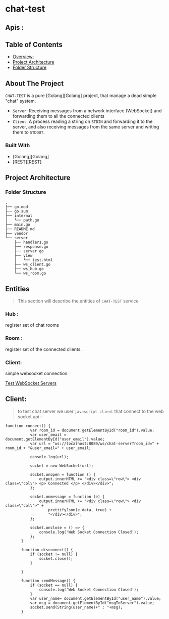 # chat-test



## Apis :

<!-- TABLE OF CONTENTS -->
## Table of Contents

- [Overview:](#About-The-Project)
- [Project Architecture](#project-architecture)
- [Folder Structure](#folder-structure)



## About The Project
`CHAT-TEST` is a pure [Golang][Golang] project, that manage a dead simple "chat" system. 

* `Server`: Receiving messages from a network interface (WebSocket) and forwarding them to all the connected clients
* `Client`: A process reading a string on `STDIN` and forwarding it to the server, and also receiving messages from the same server and writing them to `STDOUT`.


### Built With

* [Golang][Golang]
* [REST][REST]

<!-- PROJECT ARCHITECTURE -->
## Project Architecture

### Folder Structure

```
.
├── go.mod
├── go.sum
├── internal
│   └── path.go
├── main.go
├── README.md
├── vendor
└── server
    ├── handlers.go
    ├── response.go
    ├── server.go
    ├── view
    │   └── test.html
    ├── ws_client.go
    ├── ws_hub.go
    └── ws_room.go

```

## Entities

> This section will describe the entities of `CHAT-TEST` service

### Hub :
 register  set of chat rooms

 ### Room :
 register  set of the connected clients.

 ### Client:

 simple websocket  connection.


 [Test WebSocket Servers](https://www.piesocket.com/websocket-tester)


 ## Client:
 > to test chat server we user `javascript client` that connect to the web socket api :
 ```code
 function connect() {           
            var room_id = document.getElementById("room_id").value;
            var user_email = document.getElementById("user_email").value;
            var url = "ws://localhost:8080/ws/chat-server?room_id=" + room_id + "&user_email=" + user_email;

            console.log(url);

            socket = new WebSocket(url);

            socket.onopen = function () {
                output.innerHTML += "<div class=\"row\"> <div class=\"col\"> <p> Connected </p> </div></div>";
            };

            socket.onmessage = function (e) {
                output.innerHTML += "<div class=\"row\"> <div class=\"col\">" +
                    prettifyJson(e.data, true) +
                    "</div></div>";
            };

            socket.onclose = () => {
                console.log('Web Socket Connection Closed');
            };
        }

        function disconnect() {
            if (socket != null) {
                socket.close();
            }

        }

        function sendMessage() {
            if (socket == null) {
                console.log('Web Socket Connection Closed');
            }
            var user_name= document.getElementById("user_name").value;
            var msg = document.getElementById("msgToServer").value;
            socket.send(String(user_name)+" : "+msg);
        }

 ``` 